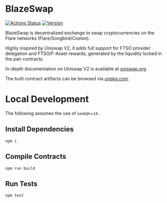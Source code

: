 # BlazeSwap

[![Actions Status](https://github.com/blazeswap/contracts/workflows/CI/badge.svg)](https://github.com/blazeswap/contracts/actions)
[![Version](https://img.shields.io/npm/v/@blazeswap/contracts)](https://www.npmjs.com/package/@blazeswap/contracts)

BlazeSwap is decentralized exchange to swap cryptocurrencies on the Flare networks (Flare/Songbird/Coston).

Highly inspired by Uniswap V2, it adds full support for FTSO provider delegation and FTSO/F-Asset rewards, generated by the liquidity locked in the pair contracts.

In-depth documentation on Uniswap V2 is available at [uniswap.org](https://docs.uniswap.org/protocol/V2/concepts/protocol-overview/how-uniswap-works).

The built contract artifacts can be browsed via [unpkg.com](https://unpkg.com/browse/@blazeswap/contracts@latest/).

# Local Development

The following assumes the use of `node@>=14`.

## Install Dependencies

`npm i`

## Compile Contracts

`npm run build`

## Run Tests

`npm test`